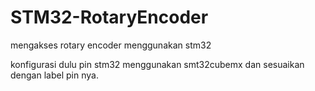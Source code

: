 # STM32-RotaryEncoder
mengakses rotary encoder menggunakan stm32

konfigurasi dulu pin stm32 menggunakan smt32cubemx dan sesuaikan dengan label pin nya.

